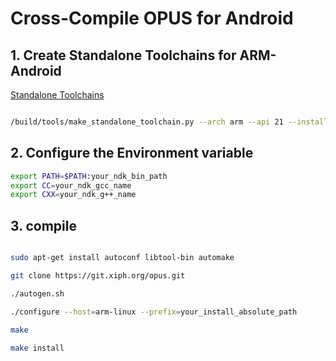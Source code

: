 # Cross-Compile OPUS for Android

## 1. Create Standalone Toolchains for ARM-Android

[Standalone Toolchains](https://developer.android.com/ndk/guides/standalone_toolchain)

```bash

/build/tools/make_standalone_toolchain.py --arch arm --api 21 --install-dir /tmp/my-android-toolchain

```



## 2. Configure the Environment variable

```bash
export PATH=$PATH:your_ndk_bin_path
export CC=your_ndk_gcc_name
export CXX=your_ndk_g++_name

```

## 3. compile

```bash

sudo apt-get install autoconf libtool-bin automake

git clone https://git.xiph.org/opus.git

./autogen.sh

./configure --host=arm-linux --prefix=your_install_absolute_path

make

make install

```


